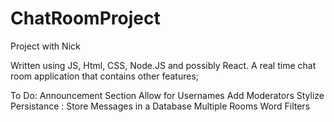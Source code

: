 # ChatRoomProject
Project with Nick 

Written using JS, Html, CSS, Node.JS and possibly React. A real time chat room application that contains other features;

To Do:
Announcement Section
Allow for Usernames
Add Moderators
Stylize 
Persistance : Store Messages in a Database
Multiple Rooms
Word Filters 


